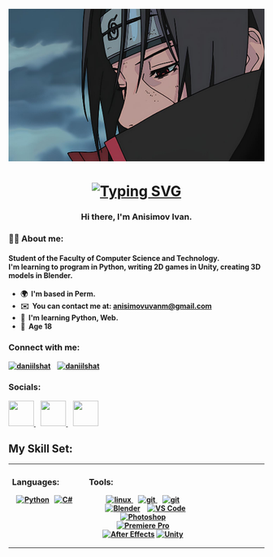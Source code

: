 
<br clear="both">

<div align="center">
  <img height="300" width="600" src="itachi.jpg"  />
</div>


<h1 align="center"> <a href="https://git.io/typing-svg"><img src="https://readme-typing-svg.herokuapp.com?font=Fira+Code&weight=700&pause=1000&color=F73131&width=435&lines=Nothing+is+impossible." alt="Typing SVG"></a> </h1>



<h3 align="center"> <b>Hi there, I'm Anisimov Ivan.</h3>

<h3 align="left">👩‍💻   <b>About me: </h3>

<h4 align="left">Student of the Faculty of Computer Science and Technology. <br/> 
I'm learning to program in Python, writing 2D games in Unity, creating 3D models in Blender. </h4>


* 🌍   <b> I'm based in Perm.
* ✉️  You can contact me at: [anisimovuvanm@gmail.com](mailto:anisimovuvanm@gmail.com)
* 🧠  I'm learning Python, Web.
* 🤝  Age 18

###  <b>Connect with me:
<p align="left">

<a href="https://t.me/brillfth" target="blank" ><img align="center" src="https://raw.githubusercontent.com/daniilshat/daniilshat/2d7eafe5250314b3d422c86b35de062e0f1f5178/icons/Telegram.svg" alt="daniilshat" height="50" width="50" /></a>
<a href="https://vk.com/boyfromethehood" target="blank" style="margin: 10px"><img align="center" src="https://raw.githubusercontent.com/daniilshat/daniilshat/2d7eafe5250314b3d422c86b35de062e0f1f5178/icons/vk.svg" alt="daniilshat" height="50" width="50" /></a>

</p>

### <b> Socials:
                  
<p align="left"> <a href="https://discord.com/users/killy7772" target="_blank" rel="noreferrer"> <picture> <source media="(prefers-color-scheme:)" srcset="https://raw.githubusercontent.com/danielcranney/readme-generator/main/public/icons/socials/discord-dark.svg" /> <source media="(prefers-color-scheme: light)" srcset="https://raw.githubusercontent.com/danielcranney/readme-generator/main/public/icons/socials/discord.svg" /> <img src="https://raw.githubusercontent.com/danielcranney/readme-generator/main/public/icons/socials/discord.svg" width="50" height="50" /> </picture> </a> 
<a href="https://www.github.com/paanacea" target="_blank" style="margin: 10px" rel="noreferrer"> <picture> <source media="(prefers-color-scheme: dark)" srcset="https://raw.githubusercontent.com/danielcranney/readme-generator/main/public/icons/socials/github-dark.svg" /> <source media="(prefers-color-scheme: light)" srcset="https://raw.githubusercontent.com/danielcranney/readme-generator/main/public/icons/socials/github.svg" /> <img src="https://raw.githubusercontent.com/danielcranney/readme-generator/main/public/icons/socials/github.svg" width="50" height="50" /> </picture> </a> 
<a href="https://www.youtube.com/@PanaceaChannel" target="_blank" rel="noreferrer"> <picture> <source media="(prefers-color-scheme:)" srcset="https://raw.githubusercontent.com/danielcranney/readme-generator/main/public/icons/socials/youtube-dark.svg" /> <source media="(prefers-color-scheme: light)" srcset="https://raw.githubusercontent.com/danielcranney/readme-generator/main/public/icons/socials/youtube.svg" /> <img src="https://raw.githubusercontent.com/danielcranney/readme-generator/main/public/icons/socials/youtube.svg" width="50" height="50" /> </picture> </a></p>

##  <b> My Skill Set:
<table><tr><td valign="top" width="30%">

###   <b>Languages:
<div align="center">  
<a href="https://www.python.org/" target="_blank"  rel="noreferrer"><img src="https://raw.githubusercontent.com/danielcranney/readme-generator/main/public/icons/skills/python-colored.svg" width="50" height="50" alt="Python" /></a><a href="https://docs.microsoft.com/en-us/dotnet/csharp/" target="_blank" style="margin: 10px" rel="noreferrer"><img src="https://raw.githubusercontent.com/danielcranney/readme-generator/main/public/icons/skills/csharp-colored.svg" width="50" height="50" alt="C#" /></a> 
</div>

</td><td valign="top" width="45%">




###  <b>Tools:
<p align="center"> 
<a href="https://www.linux.org/" target="_blank" rel="noreferrer"> <img src="https://raw.githubusercontent.com/daniilshat/daniilshat/2d7eafe5250314b3d422c86b35de062e0f1f5178/icons/linux.svg" alt="linux" width="50" height="50"/> </a> 
<a href="https://git-scm.com/" target="_blank" style="margin: 10px" rel="noreferrer"> <img src="https://raw.githubusercontent.com/daniilshat/daniilshat/2d7eafe5250314b3d422c86b35de062e0f1f5178/icons/git.svg" alt="git" width="50" height="50"/> </a> 
<a href="https://www.jetbrains.com/pycharm/" target="_blank"  rel="noreferrer"> <img src="https://raw.githubusercontent.com/daniilshat/daniilshat/2583381c09497c680369e95dce7e029d93484d94/icons/PyCharm.svg" alt="git" width="50" height="50"/> </a>
<a href="https://www.blender.org/" target="_blank" style="margin: 10px" rel="noreferrer"><img src="https://raw.githubusercontent.com/danielcranney/readme-generator/main/public/icons/skills/blender-colored.svg" width="50" height="50" alt="Blender" /></a>
<a href="https://code.visualstudio.com/" target="_blank" rel="noreferrer"><img src="https://raw.githubusercontent.com/danielcranney/readme-generator/main/public/icons/skills/visualstudiocode.svg" width="50" height="50" alt="VS Code" /></a>
<a href="https://www.adobe.com/uk/products/photoshop.html" target="_blank"  rel="noreferrer"><img src="https://raw.githubusercontent.com/danielcranney/readme-generator/main/public/icons/skills/photoshop-colored.svg" width="50" height="50" alt="Photoshop" /></a>
<a href="https://www.adobe.com/uk/products/premiere.html" target="_blank" style="margin: 10px" rel="noreferrer"><img src="https://raw.githubusercontent.com/danielcranney/readme-generator/main/public/icons/skills/premierepro-colored.svg" width="50" height="50" alt="Premiere Pro" /></a>
<a href="https://www.adobe.com/uk/products/aftereffects.html" target="_blank"  rel="noreferrer"><img src="https://raw.githubusercontent.com/danielcranney/readme-generator/main/public/icons/skills/aftereffects-colored.svg" width="50" height="50" alt="After Effects" /></a>
<a href="https://unity.com/" target="_blank"><img src="https://profilinator.rishav.dev/skills-assets/unity.png" alt="Unity" height="50" /></a>  
</div>

</td><td valign="top" width="33%">



